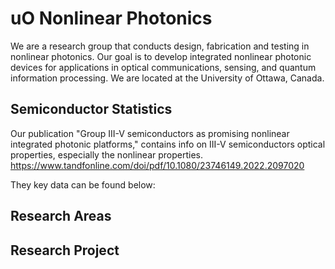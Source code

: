 # uO Nonlinear Photonics
We are a research group that conducts design, fabrication and testing in nonlinear photonics. Our goal is to develop integrated nonlinear photonic devices for applications in optical communications, sensing, and quantum information processing. We are located at the University of Ottawa, Canada.

## Semiconductor Statistics

Our publication "Group III-V semiconductors as promising nonlinear integrated photonic platforms," contains info on III-V semiconductors optical properties, especially the nonlinear properties. 
https://www.tandfonline.com/doi/pdf/10.1080/23746149.2022.2097020

They key data can be found below:
## Research Areas


## Research Project